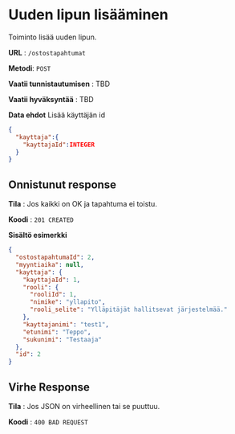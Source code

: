 # Uuden lipun lisääminen

Toiminto lisää uuden lipun.

**URL** : `/ostostapahtumat`

**Metodi**: `POST`

**Vaatii tunnistautumisen** : TBD

**Vaatii hyväksyntää** : TBD

**Data ehdot**
Lisää käyttäjän id
```json
{
  "kayttaja":{
    "kayttajaId":INTEGER
  }
}
```


## Onnistunut response

**Tila** : Jos kaikki on OK ja tapahtuma ei toistu.

**Koodi** : `201 CREATED`

**Sisältö esimerkki**
```json
{
  "ostostapahtumaId": 2,
  "myyntiaika": null,
  "kayttaja": {
    "kayttajaId": 1,
    "rooli": {
      "rooliId": 1,
      "nimike": "yllapito",
      "rooli_selite": "Ylläpitäjät hallitsevat järjestelmää."
    },
    "kayttajanimi": "test1",
    "etunimi": "Teppo",
    "sukunimi": "Testaaja"
  },
  "id": 2
}
```

## Virhe Response

**Tila** : Jos JSON on virheellinen tai se puuttuu.

**Koodi** : `400 BAD REQUEST`
